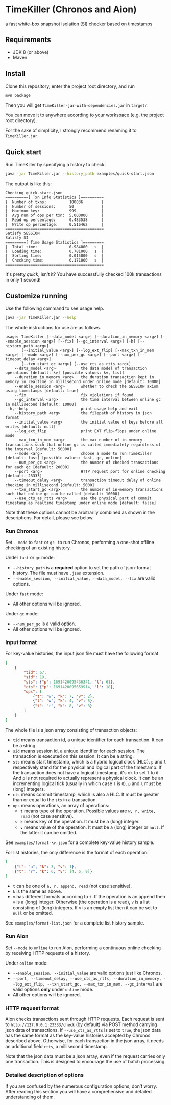 # TimeKiller (Chronos and Aion)
a fast white-box snapshot isolation (SI) checker based on timestamps

## Requirements

* JDK 8 (or above)
* Maven

## Install

Clone this repository, enter the project root directory, and run

```sh
mvn package
```

Then you will get `TimeKiller-jar-with-dependencies.jar` in `target/`.

You can move it to anywhere according to your workspace (e.g. the project root directory).

For the sake of simplicity, I strongly recommend renaming it to `TimeKiller.jar`.

## Quick start

Run TimeKiller by specifying a history to check.

```sh
java -jar TimeKiller.jar --history_path examples/quick-start.json
```

The output is like this:

```text
Checking quick-start.json
==========[ Txn Info Statistics ]==========
|  Number of txns:          100036        |
|  Number of sessions:      50            |
|  Maximum key:             999           |
|  Avg num of ops per txn:  5.000000      |
|  Read op percentage:      0.483538      |
|  Write op percentage:     0.516462      |
===========================================
Satisfy SESSION
Satisfy SI
=========[ Time Usage Statistics ]=========
|  Total time:              0.984000   s  |
|  Loading time:            0.781000   s  |
|  Sorting time:            0.015000   s  |
|  Checking time:           0.171000   s  |
===========================================
```

It's pretty _quick_, isn't it? You have successfully checked 100k transactions in only 1 second!

## Customize running

Use the following command to see usage help.

```sh
java -jar TimeKiller.jar --help
```

The whole instructions for use are as follows.

```text
usage: TimeKiller [--data_model <arg>] [--duration_in_memory <arg>] [--enable_session <arg>] [--fix] [--gc_interval <arg>] [-h] [--history_path <arg>]
       [--initial_value <arg>] [--log_ext_flip] [--max_txn_in_mem <arg>] [--mode <arg>] [--num_per_gc <arg>] [--port <arg>] [--timeout_delay <arg>]
       [--txn_start_gc <arg>] [--use_cts_as_rtts <arg>]
    --data_model <arg>           the data model of transaction operations [default: kv] [possible values: kv, list]
    --duration_in_memory <arg>   the duration transaction kept in memory in realtime in millisecond under online mode [default: 10000]
    --enable_session <arg>       whether to check the SESSION axiom using timestamps [default: true]
    --fix                        fix violations if found
    --gc_interval <arg>          the time interval between online gc in millisecond [default: 10000]
 -h,--help                       print usage help and exit
    --history_path <arg>         the filepath of history in json format
    --initial_value <arg>        the initial value of keys before all writes [default: null]
    --log_ext_flip               print EXT flip-flops under online mode
    --max_txn_in_mem <arg>       the max number of in-memory transactions such that online gc is called immediately regardless of the interval [default: 50000]
    --mode <arg>                 choose a mode to run TimeKiller [default: fast] [possible values: fast, gc, online]
    --num_per_gc <arg>           the number of checked transactions for each gc [default: 20000]
    --port <arg>                 HTTP request port for online checking [default: 23333]
    --timeout_delay <arg>        transaction timeout delay of online checking in millisecond [default: 5000]
    --txn_start_gc <arg>         the number of in-memory transactions such that online gc can be called [default: 10000]
    --use_cts_as_rtts <arg>      use the physical part of commit timestamp as realtime timestamp under online mode [default: false]
```

Note that these options cannot be arbitrarily combined as shown in the descriptions. For detail, please see below.

### Run Chronos

Set `--mode` to `fast` or `gc ` to run Chronos, performing a one-shot offline checking of an existing history.

Under `fast` or `gc` mode:

* `--history_path` is a **required** option to set the path of json-format history. The file must have `.json` extension.
* `--enable_session, --initial_value, --data_model, --fix` are valid options.

Under `fast` mode:

* All other options will be ignored.

Under `gc` mode:

* `--num_per_gc` is a valid option.
* All other options will be ignored.

### Input format

For key-value histories, the input json file must have the following format.

```json
[
    {
        "tid": 67,
        "sid": 19,
        "sts": {"p": 1691420095436341, "l": 61},
        "cts": {"p": 1691420095659914, "l": 18},
        "ops": [
            {"t": "w", "k": 7, "v": 2},
            {"t": "w", "k": 4, "v": 5},
            {"t": "r", "k": 8, "v": 3}
        ]
    }
]
```

The whole file is a json array consisting of transaction objects:

* `tid` means transaction id, a unique identifier for each transaction. It can be a string.
* `sid` means session id, a unique identifier for each session. The transaction is executed on this session. It can be a string.
* `sts` means start timestamp, which is a hybrid logical clock (HLC). `p` and `l` respectively stand for the physical and logical part of the timestamp. If the transaction does not have a logical timestamp, it's ok to set `l` to `0`. And `p` is not required to actually represent a physical clock. It can be an incrementing logical tick (usually in which case `l` is `0`). `p` and `l` must be (long) integers.
* `cts` means commit timestamp, which is also a HLC. It must be greater than or equal to the `sts` in a transaction.
* `ops` means operations, an array of operations:
  * `t` means type of the operation. Possible values are `w, r, write, read` (not case sensitive).
  * `k` means key of the operation. It must be a (long) integer.
  * `v` means value of the operation. It must be a (long) integer or `null`. If the latter it can be omitted.

See `examples/format-kv.json` for a complete key-value history sample.

For list histories, the only difference is the format of each operation:

```json
[
    {"t": "a", "k": 3, "v": 1},
    {"t": "r", "k": 6, "v": [4, 5, 9]}
]
```

* `t` can be one of `a, r, append, read` (not case sensitive).
* `k` is the same as above.
* `v` has different formats according to `t`. If the operation is an append then `v` is a (long) integer. Otherwise (the operation is a read), `v` is a list consisting of (long) integers. If `v` is an empty list then it can be set to `null` or be omitted.

See `examples/format-list.json` for a complete list history sample.

### Run Aion

Set `--mode` to `online` to run Aion, performing a continuous online checking by receiving HTTP requests of a history.

Under `online` mode:

* `--enable_session, --initial_value` are valid options just like Chronos.
* `--port, --timeout_delay, --use_cts_as_rtts, --duration_in_memory, --log_ext_flip, --txn_start_gc, --max_txn_in_mem, --gc_interval` are valid options **only** under `online` mode.
* All other options will be ignored.

### HTTP request format

Aion checks transactions sent through HTTP requests. Each request is sent to `http://127.0.0.1:23333/check` (by default) via POST method carrying json data of transactions. If `--use_cts_as_rtts` is set to `true`, the json data has the same format as the key-value histories accepted by Chronos described above. Otherwise, for each transaction in the json array, it needs an additional field `rtts`, a millisecond timestamp.

Note that the json data must be a json array, even if the request carries only one transaction. This is designed to encourage the use of batch processing.

### Detailed description of options

If you are confused by the numerous configuration options, don’t worry. After reading this section you will have a comprehensive and detailed understanding of them.

